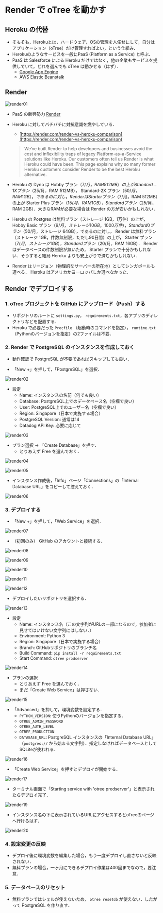 # Render で oTree を動かす


## Heroku の代替

- そもそも，Herokuとは，ハードウェア，OSの管理を人任せにして，自分はアプリケーション（oTree）だけ管理すればよい，という仕組み．
- Herokuのようなサービスを一般にPaaS (Platform as a Service) と呼ぶ．
- PaaS は Salesforce による Heroku だけではなく，他の企業もサービスを提供していて，どれを選んでも oTree は動かせる（はず）．
    - [Google App Engine](https://cloud.google.com/appengine/)
    - [AWS Elastic Beanstalk](https://aws.amazon.com/jp/elasticbeanstalk/)



## Render

![render01](fig/render01.png)

- PaaS の新興勢力 [Render](https://render.com/)

- Heroku に対してバチバチに対抗意識を燃やしている．
    - [https://render.com/render-vs-heroku-comparison](https://render.com/render-vs-heroku-comparison)
    > We’ve built Render to help developers and businesses avoid the cost and inflexibility traps of legacy Platform-as-a-Service solutions like Heroku. Our customers often tell us Render is what Heroku could have been. This page explains why so many former Heroku customers consider Render to be the best Heroku alternative.

- Heroku の Dyno は Hobby プラン（$7/月，RAM 512MB）の上が Standard-1X プラン（$25/月，RAM 512MB）， Standard-2X プラン（$50/月，RAM 1GB），であるのに対し， Render は Starter プラン（$7/月，RAM 512MB）の上が Starter Plus プラン（$15/月，RAM 1GB），Standard プラン（$25/月，RAM 2GB）．大きなRAMが必要な場合は Render の方が安いかもしれない．

- Heroku の Postgres は無料プラン（ストレージ 1GB，1万件）の上が， Hobby Basic プラン（$9/月，ストレージ 10GB，1000万件）， Standard 0 プラン（$50/月，ストレージ 64GB），であるのに対し， Render は無料プラン（ストレージ 1GB，件数無制限，ただし90日間）の上が， Starter プラン（$7/月，ストレージ 1GB）， Standard プラン（$20/月，RAM 16GB）． Render はデータベースの件数制限が無いため， Starter プランで十分かもしれない．そうすると結局 Heroku よりも安上がりで済むかもしれない．

- Render はリージョン（物理的なサーバーの所在地）としてシンガポールも選べる． Heroku はアメリカかヨーロッパしか選べなかった．


## Render でデプロイする

### 1. oTree プロジェクトを GitHub にアップロード（Push）する

- リポジトリのルートに `settings.py`， `requirements.txt`，各アプリのディレクトリなどを配置する．
- Heroku で必要だった `Procfile` （起動時のコマンドを指定）， `runtime.txt` （Pythonのバージョンを指定）の2ファイルは不要．


### 2. Render で PostgreSQL のインスタンスを作成しておく

- 動作確認で PostgreSQL が不要であればスキップしても良い．

- 「New +」を押して，「PostgreSQL」を選択．

![render02](fig/render02.png)

- 設定
    - Name: インスタンスの名前（何でも良い）
    - Database: PostgreSQL上でのデータベース名（空欄で良い）
    - User: PostgreSQL上でのユーザー名（空欄で良い）
    - Region: Singapore（日本で実施する場合）
    - PostgreSQL Version: 通常は14
    - Datadog API Key: 必要に応じて

![render03](fig/render03.png)

- プラン選択 → 「Create Database」を押す．
    - とりあえず Free を選んでおく．

![render04](fig/render04.png)

![render05](fig/render05.png)

- インスタンス作成後，「Info」ページ「Connections」の「Internal Database URL」をコピーして控えておく．

![render06](fig/render06.png)



### 3. デプロイする

- 「New +」を押して，「Web Service」を選択．

![render07](fig/render07.png)

- （初回のみ） GitHub のアカウントと接続する．

![render08](fig/render08.png)

![render09](fig/render09.png)

![render10](fig/render10.png)

![render11](fig/render11.png)

![render12](fig/render12.png)

- デプロイしたいリポジトリを選択する．

![render13](fig/render13.png)

- 設定
    - Name: インスタンス名（この文字列がURLの一部になるので，参加者に見せてはいけない文字列にはしない．）
    - Environment: Python 3
    - Region: Singapore（日本で実施する場合）
    - Branch: GitHubリポジトリのブランチ名
    - Build Command: `pip install -r requirements.txt`
    - Start Command: `otree prodserver`

![render14](fig/render14.png)

- プランの選択
    - とりあえず Free を選んでおく．
    - まだ「Create Web Service」は押さない．

![render15](fig/render15.png)

- 「Advanced」を押して，環境変数を設定する．
    - `PYTHON_VERSION`: 使うPythonのバージョンを指定する．
    - `OTREE_ADMIN_PASSWORD`
    - `OTREE_AUTH_LEVEL`
    - `OTREE_PRODUCTION`
    - `DATABASE_URL`: PostgreSQL インスタンスの「Internal Database URL」（`postgres://` から始まる文字列）．指定しなければデータベースとしてSQLiteが使われる．

![render16](fig/render16.png)

- 「Create Web Service」を押すとデプロイが開始する．

![render17](fig/render17.png)

- ターミナル画面で「Starting service with 'otree prodserver'」と表示されたらデプロイ完了．

![render19](fig/render19.png)

- インスタンス名の下に表示されているURLにアクセスするとoTreeのページへ行けるはず．

![render20](fig/render20.png)



### 4. 設定変更の反映

- デプロイ後に環境変数を編集した場合，もう一度デプロイし直さないと反映されない．
- 無料プランの場合，一ヶ月にできるデプロイ作業は400回までなので，要注意．


### 5. データベースのリセット

- 無料プランではシェルが使えないため， `otree resetdb` が使えない．したがって PostgreSQL を作り直す．
